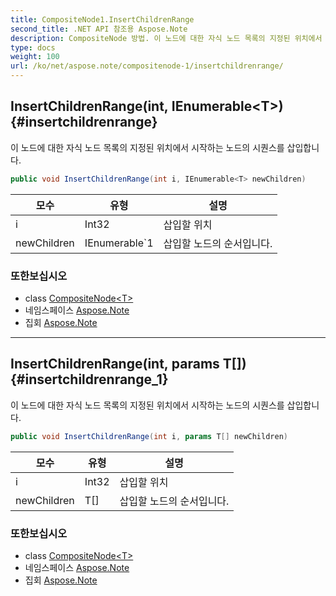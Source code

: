 ```yaml
---
title: CompositeNode1.InsertChildrenRange
second_title: .NET API 참조용 Aspose.Note
description: CompositeNode 방법. 이 노드에 대한 자식 노드 목록의 지정된 위치에서 시작하는 노드의 시퀀스를 삽입합니다.
type: docs
weight: 100
url: /ko/net/aspose.note/compositenode-1/insertchildrenrange/
---
```

## InsertChildrenRange(int, IEnumerable&lt;T&gt;) {#insertchildrenrange}

이 노드에 대한 자식 노드 목록의 지정된 위치에서 시작하는 노드의 시퀀스를 삽입합니다.

```csharp
public void InsertChildrenRange(int i, IEnumerable<T> newChildren)
```

| 모수 | 유형 | 설명 |
| --- | --- | --- |
| i | Int32 | 삽입할 위치 |
| newChildren | IEnumerable`1 | 삽입할 노드의 순서입니다. |

### 또한보십시오

* class [CompositeNode&lt;T&gt;](../)
* 네임스페이스 [Aspose.Note](../../compositenode-1/)
* 집회 [Aspose.Note](../../../)

---

## InsertChildrenRange(int, params T[]) {#insertchildrenrange_1}

이 노드에 대한 자식 노드 목록의 지정된 위치에서 시작하는 노드의 시퀀스를 삽입합니다.

```csharp
public void InsertChildrenRange(int i, params T[] newChildren)
```

| 모수 | 유형 | 설명 |
| --- | --- | --- |
| i | Int32 | 삽입할 위치 |
| newChildren | T[] | 삽입할 노드의 순서입니다. |

### 또한보십시오

* class [CompositeNode&lt;T&gt;](../)
* 네임스페이스 [Aspose.Note](../../compositenode-1/)
* 집회 [Aspose.Note](../../../)


